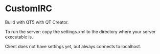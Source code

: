 CustomIRC
=========

Build with QT5 with QT Creator.

To run the server:
copy the settings.xml to the directory where your server executable is.

Client does not have settings yet, but always connects to localhost.
